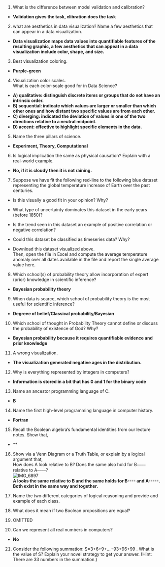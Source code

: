 1. What is the difference between model validation and calibration?  
- **Validation gives the task, clibration does the task**    
2. what are aesthetics in data visualization? Name a few aesthetics that can appear in a data visualization.  
- **Data visualization maps data values into quantifiable features of the resulting graphic, a few aesthetics that can appeat in a data visualization include color, shape, and size.**  
3. Best visualization coloring.  
- **Purple-green**  
4. Visualization color scales.  
What is each color-scale good for in Data Science?  
- **A) qualitative: distinguish discrete items or groups that do not have an intrinsic order.**  
- **B) sequential: indicate which values are larger or smaller than which other ones and how distant two specific values are from each other.**   
- **C) diverging: indicated the deviation of values in one of the two directions relative to a neutral midpoint.**  
- **D) accent: effective to highlight specific elements in the data.**  
5. Name the three pillars of science.  
- **Experiment, Theory, Computational**  
6. Is logical implication the same as physical causation? Explain with a real-world example.   
- **No, if it is cloudy then it is not raining.**  
7. Suppose we have fit the following red-line to the following blue dataset representing the global temperature increase of Earth over the past centuries.  
- Is this visually a good fit in your opinion? Why?  

- What type of uncertainty dominates this dataset in the early years (before 1850)?  

- Is the trend seen in this dataset an example of positive correlation or negative correlation?  

- Could this dataset be classified as timeseries data? Why?  

- Download this dataset visualized above.  
Then, open the file in Excel and compute the average temperature anomaly over all dates available in the file and report the single average value here.   

8. Which school(s) of probability theory allow incorporation of expert (prior) knowledge in scientific inference?    
- **Bayesian probability theory**  
9. When data is scarce, which school of probability theory is the most useful for scientific inference?  
- **Degreee of belief/Classical probability/Bayesian**  
10. Which school of thought in Probability Theory cannot define or discuss the probability of existence of God? Why?  
- **Bayesian probability because it requires quantifiable evidence and prior knowledge**    
11. A wrong visualization.   
- **The visualization generated negative ages in the distribution.**  
12. Why is everything represented by integers in computers?   
- **Information is stored in a bit that has 0 and 1 for the binary code**  
13. Name an ancestor programming language of C.  
- **B**  
14. Name the first high-level programming language in computer history.  
- **Fortran**  
15. Recall the Boolean algebra’s fundamental identities from our lecture notes. Show that,
- ** 
16. Show via a Venn Diagram or a Truth Table, or explain by a logical argument that,  
How does A look relative to B? Does the same also hold for B⎯⎯⎯⎯ relative to A⎯⎯⎯⎯?  
 ![IMG_6897](https://github.com/galil34/IDS2024S/assets/157654727/672015a1-7027-4c45-91c3-27afd9421104)  
**A looks the same relative to B and the same holds for B---- and A-----. Both exist in the same way and together.**  

17. Name the two different categories of logical reasoning and provide and example of each class.  
  
18. What does it mean if two Boolean propositions are equal?  

19. OMITTED    
20. Can we represent all real numbers in computers?  
- **No**  
21. Consider the following summation:
S=3+6+9+…+93+96+99 .
What is the value of S? Explain your novel strategy to get your answer.
(Hint: There are 33 numbers in the summation.)
